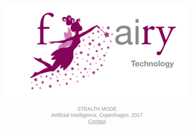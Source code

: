 
<br>
<br>
<br>
<br>
<br>
<br>
<br>
<p align="center">

<img src="logo_large.png" alt="Fairy" style="width: 750px;"/>

<br>

<span style="color: #969696; font-family: helvetica; font-size: 1em">
<br>
STEALTH MODE
<br>
Artificial Intelligence, Copenhagen, 2017</span><br>
<span style="color: #969696; font-family: helvetica; font-size: 1em"><a href='mailto:casperkaae@gmail.com' style="color: #969696; font-family: helvetica;">Contact</a></span>
</p>

